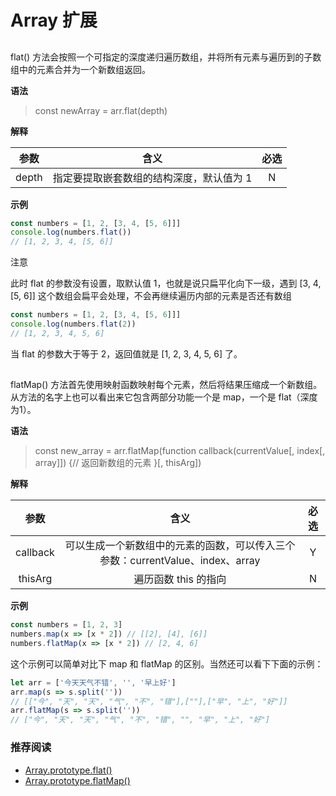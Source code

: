 # Array 扩展

## 

flat() 方法会按照一个可指定的深度递归遍历数组，并将所有元素与遍历到的子数组中的元素合并为一个新数组返回。

**语法**

> const newArray = arr.flat(depth)

**解释**

| 参数  |                   含义                   | 必选 |
| :---: | :--------------------------------------: | :--: |
| depth | 指定要提取嵌套数组的结构深度，默认值为 1 |  N   |

**示例**

```js
const numbers = [1, 2, [3, 4, [5, 6]]]
console.log(numbers.flat())
// [1, 2, 3, 4, [5, 6]]
```

注意

此时 flat 的参数没有设置，取默认值 1，也就是说只扁平化向下一级，遇到 [3, 4, [5, 6]] 这个数组会扁平会处理，不会再继续遍历内部的元素是否还有数组

```js
const numbers = [1, 2, [3, 4, [5, 6]]]
console.log(numbers.flat(2))
// [1, 2, 3, 4, 5, 6]
```

当 flat 的参数大于等于 2，返回值就是 [1, 2, 3, 4, 5, 6] 了。

## 

flatMap() 方法首先使用映射函数映射每个元素，然后将结果压缩成一个新数组。从方法的名字上也可以看出来它包含两部分功能一个是 map，一个是 flat（深度为1）。

**语法**

> const new_array = arr.flatMap(function callback(currentValue[, index[, array]]) {// 返回新数组的元素 }[, thisArg])

**解释**

|   参数   |                             含义                             | 必选 |
| :------: | :----------------------------------------------------------: | :--: |
| callback | 可以生成一个新数组中的元素的函数，可以传入三个参数：currentValue、index、array |  Y   |
| thisArg  |                     遍历函数 this 的指向                     |  N   |

**示例**

```js
const numbers = [1, 2, 3]
numbers.map(x => [x * 2]) // [[2], [4], [6]]
numbers.flatMap(x => [x * 2]) // [2, 4, 6]
```

这个示例可以简单对比下 map 和 flatMap 的区别。当然还可以看下下面的示例：

```js
let arr = ['今天天气不错', '', '早上好']
arr.map(s => s.split(''))
// [["今", "天", "天", "气", "不", "错"],[""],["早", "上", "好"]]
arr.flatMap(s => s.split(''))
// ["今", "天", "天", "气", "不", "错", "", "早", "上", "好"]
```

### 推荐阅读

- [Array.prototype.flat()](https://developer.mozilla.org/zh-CN/docs/Web/JavaScript/Reference/Global_Objects/Array/flat)
- [Array.prototype.flatMap()](https://developer.mozilla.org/zh-CN/docs/Web/JavaScript/Reference/Global_Objects/Array/flatMap)